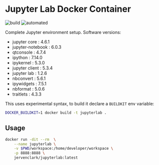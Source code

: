 # Jupyter Lab Docker Container

![build](https://img.shields.io/docker/cloud/build/jervenclark/jupyterlab) ![automated](https://img.shields.io/docker/cloud/automated/jervenclark/jupyterlab)

Complete Jupyter environment setup. Software versions:

- jupyter core     : 4.6.1
- jupyter-notebook : 6.0.3
- qtconsole        : 4.7.4
- ipython          : 7.14.0
- ipykernel        : 5.3.0
- jupyter client   : 5.3.4
- jupyter lab      : 1.2.6
- nbconvert        : 5.6.1
- ipywidgets       : 7.5.1
- nbformat         : 5.0.6
- traitlets        : 4.3.3

This uses experimental syntax, to build it declare a `BUILDKIT` env variable:

```sh
DOCKER_BUILDKIT=1 docker build -t jupyterlab .
```

## Usage
```sh
docker run -dit --rm  \
    --name jupyterlab \
    -v $PWD/workspace:/home/developer/workspace \
    -p 8888:8888 \
    jervenclark/jupyterlab:latest
```
